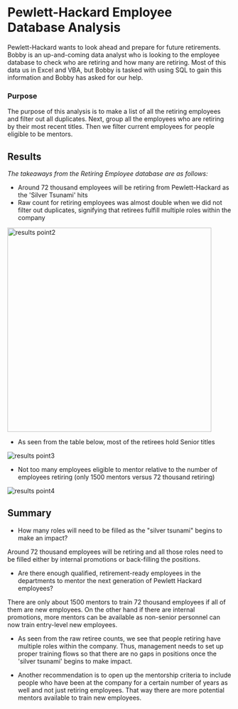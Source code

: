 # Pewlett-Hackard Employee Database Analysis
Pewlett-Hackard wants to look ahead and prepare for future retirements. Bobby is an up-and-coming data analyst who is looking to the employee database to check who are retiring and how many are retiring. Most of this data us in Excel and VBA, but Bobby is tasked with using SQL to gain this information and Bobby has asked for our help.

### Purpose 
The purpose of this analysis is to make a list of all the retiring employees and filter out all duplicates. Next, group all the employees who are retiring by their most recent titles. Then we filter current employees for people eligible to be mentors.

## Results
*The takeaways from the Retiring Employee database are as follows:*
- Around 72 thousand employees will be retiring from Pewlett-Hackard as the 'Silver Tsunami' hits
- Raw count for retiring employees was almost double when we did not filter out duplicates, signifying that retirees fulfill multiple roles within the company

<img width="459" alt="results point2" src="https://user-images.githubusercontent.com/102441140/170892643-39a510b2-3573-433f-ac62-33f389a26f17.png">

- As seen from the table below, most of the retirees hold Senior titles

![results point3](https://user-images.githubusercontent.com/102441140/170892560-017e4257-961d-4273-a1a1-46f04405b98c.png)
- Not too many employees eligible to mentor relative to the number of employees retiring (only 1500 mentors versus 72 thousand retiring)

![results point4](https://user-images.githubusercontent.com/102441140/170892619-d402e31b-5066-4093-9b69-de463ddd4419.png)
## Summary
- How many roles will need to be filled as the "silver tsunami" begins to make an impact?

Around 72 thousand employees will be retiring and all those roles need to be filled either by internal promotions or back-filling the positions. 

- Are there enough qualified, retirement-ready employees in the departments to mentor the next generation of Pewlett Hackard employees?

There are only about 1500 mentors to train 72 thousand employees if all of them are new employees. On the other hand if there are internal promotions, more mentors can be available as non-senior personnel can now train entry-level new employees.

- As seen from the raw retiree counts, we see that people retiring have multiple roles within the company. Thus, management needs to set up proper training flows so that there are no gaps in positions once the 'silver tsunami' begins to make impact.

- Another recommendation is to open up the mentorship criteria to include people who have been at the company for a certain number of years as well and not just retiring employees. That way there are more potential mentors available to train new employees. 
